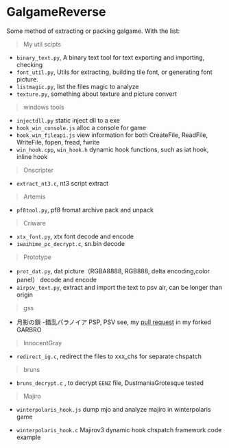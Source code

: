 # GalgameReverse

Some method of extracting or packing galgame.
With the list:
> My util scipts

* `binary_text.py`, A binary text tool for text exporting and importing, checking 
* `font_util.py`, Utils for extracting, building tile font, or generating font picture.
* `listmagic.py`, list the files magic to analyze
* `texture.py`, something about texture and picture convert

> windows tools

* `injectdll.py` static inject dll to a exe
* `hook_win_console.js` alloc a console for game
* `hook_win_fileapi.js` view information for both CreateFile, ReadFile, WriteFile, fopen, fread, fwrite
* `win_hook.cpp`, `win_hook.h` dynamic hook functions, such as iat hook, inline hook

> Onscripter

* `extract_nt3.c`,  nt3 script extract

> Artemis

* `pf8tool.py`,  pf8 fromat archive pack and unpack

> Criware

* `xtx_font.py`, xtx font decode and encode
* `iwaihime_pc_decrypt.c`,  sn.bin decode

> Prototype

* `prot_dat.py`, dat picture（RGBA8888, RGB888, delta encoding,color panel） decode and encode
* `airpsv_text.py`, extract and import the text to psv air, can be longer than origin

> gss

* 月影の鎖 -錯乱パラノイア PSP, PSV see, my [pull request](https://github.com/morkt/GARbro/pull/435) in my forked GARBRO 

> InnocentGray

* `redirect_ig.c`, redirect the files to xxx_chs for separate chspatch

> bruns

* `bruns_decrypt.c` , to decrypt  `EENZ` file,  DustmaniaGrotesque tested 

> Majiro

* `winterpolaris_hook.js` dump mjo and analyze majiro in winterpolaris game

* `winterpolaris_hook.c`  Majirov3 dynamic hook chspatch framework code example

